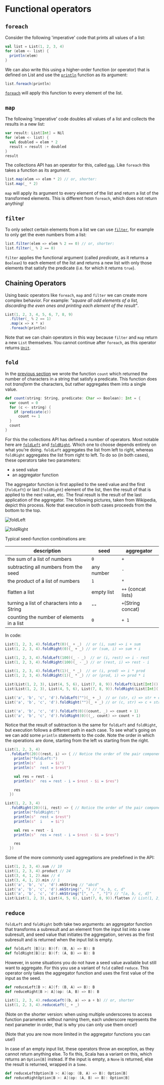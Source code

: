 Functional operators
====================

`foreach`
---------

Consider the following 'imperative' code that prints all values of a list:

```scala
val list = List(1, 2, 3, 4)
for (elem <- list) {
  println(elem)
}
```

We can also write this using a higher-order function (or operator) that is defined on List and use the 
[`println`](http://www.scala-lang.org/api/current/index.html#scala.Predef$@println(x:Any):Unit) 
function as its argument:

```scala
list.foreach(println)
```

[`foreach`](http://www.scala-lang.org/api/current/index.html#scala.collection.immutable.List@foreach(f:A=%3EUnit):Unit)
will apply this function to every element of the list.


`map`
-----

The following 'imperative' code doubles all values of a list and collects the results in a new list:

```scala
var result: List[Int] = Nil
for (elem <- list) {
  val doubled = elem * 2
  result = result :+ doubled
}
result
```

The collections API has an operator for this, called 
[`map`](http://www.scala-lang.org/api/current/index.html#scala.collection.immutable.List@map[B](f:A=%3EB):scala.collection.TraversableOnce[B]). 
Like `foreach` this takes a function as its argument.

```scala
list.map(elem => elem * 2) // or, shorter:
list.map(_ * 2) 
```

`map` will apply its argument to every element of the list and return a list of the transformed elements. 
This is different from `foreach`, which does not return anything!


`filter`
--------

To only select certain elements from a list we can use 
[`filter`](http://www.scala-lang.org/api/current/index.html#scala.collection.immutable.List@filter(p:A=%3EBoolean):scala.collection.TraversableOnce[A]), 
for example to only get the even numbers from a list:

```scala
list.filter(elem => elem % 2 == 0) // or, shorter:
list.filter(_ % 2 == 0)
```

`filter` applies the functional argument (called *predicate*, as it returns a `Boolean`) to each element of the list and returns 
a new list with only those elements that satisfy the predicate (i.e. for which it returns `true`).


Chaining Operators
------------------

Using basic operators like `foreach`, `map` and `filter` we can create more complex behavior.
For example: *"square all odd elements of a list, discarding the even ones and printing each element of the result"*.

```scala
List(1, 2, 3, 4, 5, 6, 7, 8, 9)
  .filter(_ % 2 == 1)
  .map(x => x * x)
  .foreach(println)
```

Note that we can chain operators in this way because `filter` and `map` return a new `List` themselves. 
You cannot continue after `foreach`, as this operator returns [`Unit`](http://www.scala-lang.org/api/current/index.html#scala.Unit).


`fold`
------

In the [previous section](01%20higher-order-functions.md) we wrote the function `count` which returned the number of characters in a 
string that satisfy a predicate. This function does not *transform* the characters, but rather aggregates them into a single value.

```scala
def count(string: String, predicate: Char => Boolean): Int = {
  var count = 0
  for (c <- string) {
    if (predicate(c))
      count += 1
  }
  count
}
```

For this the collections API has defined a number of operators. Most notable here are [`foldLeft`] and [`foldRight`]. Which one to choose 
depends entirely on what you're doing. `foldLeft` aggregates the list from left to right, whereas `foldRight` aggregates the list from 
right to left. To do so (in both cases), these operators take two parameters: 

* a seed value 
* an aggregator function

The aggregator function is first applied to the seed value and the first (`foldLeft`) or last (`foldRight`) element of the list, then
the result of that is applied to the next value, etc. The final result is the result of the last application of the aggregator.
The following pictures, taken from Wikipedia, depict this process. Note that execution in both cases proceeds from the bottom to the top.

[`foldLeft`]: http://www.scala-lang.org/api/current/index.html#scala.collection.Traversable@foldLeft[B](z:B\)\(op:\(B,A\)=%3EB):B
[`foldRight`]: http://www.scala-lang.org/api/current/index.html#scala.collection.Traversable@foldRight[B](z:B\)\(op:\(A,B\)=%3EB):B

![foldLeft](https://upload.wikimedia.org/wikipedia/commons/5/5a/Left-fold-transformation.png)

![foldRight](https://upload.wikimedia.org/wikipedia/commons/3/3e/Right-fold-transformation.png)

Typical seed-function combinations are:

 description                                | seed       | aggregator
--------------------------------------------|------------|--------------------
 the sum of a list of numbers               | `0`        | `+`
 subtracting all numbers from the seed      | any number | `-`
 the product of a list of numbers           | `1`        | `*`
 flatten a list                             | empty list | `++` (concat lists)
 turning a list of characters into a String | `""`       | `+`(String concat)
 counting the number of elements in a list  | `0`        | `+ 1`

In code:

```scala
List(1, 2, 3, 4).foldLeft(0)(_ + _)  // or (i, sum) => i + sum
List(1, 2, 3, 4).foldRight(0)(_ + _) // or (sum, i) => sum + i

List(1, 2, 3, 4).foldLeft(100)(_ - _)  // or (i, rest) => i - rest
List(1, 2, 3, 4).foldRight(100)(_ - _) // or (rest, i) => rest - i

List(1, 2, 3, 4).foldLeft(1)(_ * _)  // or (i, prod) => i * prod
List(1, 2, 3, 4).foldRight(1)(_ * _) // or (prod, i) => prod * i

List(List(1, 2, 3), List(4, 5, 6), List(7, 8, 9)).foldLeft(List[Int]())(_ ++ _)  // or (acc, list) => acc ++ list
List(List(1, 2, 3), List(4, 5, 6), List(7, 8, 9)).foldRight(List[Int]())(_ ++ _) // (list, acc) => list ++ acc

List('a', 'b', 'c', 'd').foldLeft("")(_ + _)  // or (str, c) => str + c
List('a', 'b', 'c', 'd').foldRight("")(_ + _) // or (c, str) => c + str

List('a', 'b', 'c', 'd').foldLeft(0)((count, _) => count + 1)
List('a', 'b', 'c', 'd').foldRight(0)((_, count) => count + 1)
```

Notice that the result of subtraction is the same for `foldLeft` and `foldRight`, but execution follows a different path
in each case. To see what's going on we can add some `println` statements to the code. Note the order in which the operations 
are done, starting from the left vs starting from the right.

```scala
List(1, 2, 3, 4)
  .foldLeft(20)((rest, i) => { // Notice the order of the pair components!
    println("foldLeft:")
    println(s"  i    = $i")
    println(s"  rest = $rest")

    val res = rest - i
    println(s"  res = rest - i = $rest - $i = $res")

    res
  })

List(1, 2, 3, 4)
  .foldRight(20)((i, rest) => { // Notice the order of the pair components!
    println("foldRight:")
    println(s"  rest = $rest")
    println(s"  i    = $i")

    val res = rest - i
    println(s"  res = rest - i = $rest - $i = $res")

    res
  })
```

Some of the more commonly used aggregations are predefined in the API:

```scala
List(1, 2, 3, 4).sum // 10
List(1, 2, 3, 4).product // 24
List(3, 4, 1, 2).max // 4
List(3, 4, 1, 2).min // 1
List('a', 'b', 'c', 'd').mkString // "abcd"
List('a', 'b', 'c', 'd').mkString(", ") // "a, b, c, d"
List('a', 'b', 'c', 'd').mkString("[", ", ", "]") // "[a, b, c, d]"
List(List(1, 2, 3), List(4, 5, 6), List(7, 8, 9)).flatten // List(1, 2, 3, 4, 5, 6, 7, 8, 9)
```


`reduce`
--------

`foldLeft` and `foldRight` both take two arguments: an aggregator function that transforms a subresult and 
an element from the input list into a new subresult, and seed value that initiates the aggregation, serves 
as the first subresult and is returned when the input list is empty.

```scala
def foldLeft [B](z: B)(f: (B, A) => B): B
def foldRight[B](z: B)(f: (A, B) => B): B
```

However, in some situations you do not have a seed value available but still want to aggregate. For this 
you use a variant of `fold` called `reduce`. This operator only takes the aggregator function and uses 
the first value of the input as the seed.

```scala
def reduceLeft[B >: A](f: (B, A) => B): B
def reduceRight[B >: A](op: (A, B) => B): B

List(1, 2, 3, 4).reduceLeft((b, a) => a + b) // or, shorter
List(1, 2, 3, 4).reduceLeft(_ + _)
```

(Note on the shorter version: when using multiple underscores to access function parameters without naming them, each underscore represents 
the next parameter in order, that is why you can only use them once!)

(Note that you are now more limited in the aggregator functions you can use!)

In case of an empty input list, these operators throw an exception, as they cannot return anything else. 
To fix this, Scala has a variant on this, which returns an `Option[B]` instead. If the input is empty, 
a `None` is returned, else the result is returned, wrapped in a `Some`.

```scala
def reduceLeftOption[B >: A](op: (B, A) => B): Option[B]
def reduceRightOption[B >: A](op: (A, B) => B): Option[B]
```
